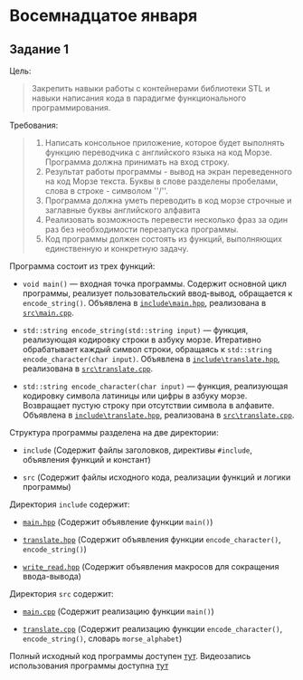 # Восемнадцатое января

## Задание 1

Цель:
> Закрепить навыки работы с контейнерами библиотеки STL и навыки написания кода в парадигме функционального программирования.

Требования:
> 1. Написать консольное приложение, которое будет выполнять функцию переводчика с английского языка на код Морзе. Программа должна принимать на вход строку.
> 2. Результат работы программы - вывод на экран переведенного на код Морзе текста. Буквы в слове разделены пробелами, слова в строке - символом ''/''.
> 3. Программа должна уметь переводить в код морзе строчные и заглавные буквы английского алфавита
> 4. Реализовать возможность перевести несколько фраз за один раз без необходимости перезапуска программы.
> 5. Код программы должен состоять из функций, выполняющих единственную и конкретную задачу.

Программа состоит из трех функций:

- `void main()` — входная точка программы. Содержит основной цикл программы, реализует пользовательский ввод-вывод, обращается к `encode_string()`. Объявлена в [`include\main.hpp`](./include/main.hpp#L6), реализована в [`src\main.cpp`](./src/main.cpp#L4).

- `std::string encode_string(std::string input)` — функция, реализующая кодировку строки в азбуку морзе. Итеративно обрабатывает каждый символ строки, обращаясь к `std::string encode_character(char input)`. Объявлена в [`include\translate.hpp`](./include/translate.hpp#L5), реализована в [`src\translate.cpp`](./src/translate.cpp#L45).

- `std::string encode_character(char input)` — функция, реализующая кодировку символа латиницы или цифры в азбуку морзе. Возвращает пустую строку при отсутствии символа в алфавите. Объявлена в [`include\translate.hpp`](./include/translate.hpp#L9), реализована в [`src\translate.cpp`](./src/translate.cpp#L61).

Структура программы разделена на две директории:

- `include` (Содержит файлы заголовков, директивы `#include`, объявления функций и констант)

- `src` (Содержит файлы исходного кода, реализации функций и логики программы)

Директория `include` содержит:

- [`main.hpp`](./include/main.hpp) (Содержит объявление функции `main()`)

- [`translate.hpp`](./include/translate.hpp) (Содержит объявления функции `encode_character()`, `encode_string()`)

- [`write_read.hpp`](./include/write_read.hpp) (Содержит объявления макросов для сокращения ввода-вывода)

Директория `src` содержит:

- [`main.cpp`](./src/main.cpp) (Содержит реализацию функции `main()`)

- [`translate.cpp`](./src/translate.cpp) (Содержит реализацию функции `encode_character()`, `encode_string()`, словарь `morse_alphabet`)

Полный исходный код программы доступен [тут](https://github.com/st-U00F6-pa/synergy-assignments/tree/master/January%252018).
Видеозапись использования программы доступна [тут](./example.mp4)